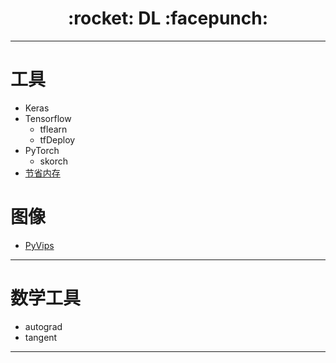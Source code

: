 <h1 align = "center">:rocket: DL :facepunch:</h1>

---
# 工具
- Keras
- Tensorflow
  - tflearn
  - tfDeploy
- PyTorch
    - skorch
- [节省内存][2]

# 图像
- [PyVips][1]

---
# 数学工具
- autograd
- tangent



---
[1]: https://github.com/jcupitt/pyvips
[2]: https://github.com/openai/gradient-checkpointing
